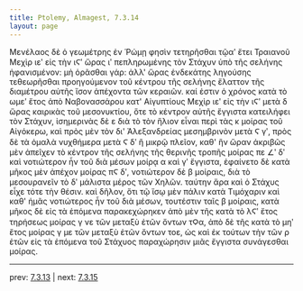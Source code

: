 ```yaml
---
title: Ptolemy, Almagest, 7.3.14
layout: page
---
```


Μενέλαος δὲ ὁ γεωμέτρης ἐν Ῥώμῃ φησὶν τετηρῆσθαι τῷαʹ ἔτει Τραιανοῦ Μεχὶρ ιεʹ εἰς τὴν ιϚʹ ὥρας ιʹ πεπληρωμένης τὸν Στάχυν ὑπὸ τῆς σελήνης ἠφανισμένον: μὴ ὁρᾶσθαι γάρ: ἀλλ' ὥρας ἑνδεκάτης ληγούσης τεθεωρῆσθαι προηγούμενον τοῦ κέντρου τῆς σελήνης ἔλαττον τῆς διαμέτρου αὐτῆς ἴσον ἀπέχοντα τῶν κεραιῶν. καί ἐστιν ὁ χρόνος κατὰ τὸ ωμεʹ ἔτος ἀπὸ Ναβονασσάρου κατ' Αἰγυπτίους Μεχὶρ ιεʹ εἰς τὴν ιϚʹ μετὰ δ ὥρας καιρικὰς τοῦ μεσονυκτίου, ὅτε τὸ κέντρον αὐτῆς ἔγγιστα κατειλήφει τὸν Στάχυν, ἰσημερινὰς δὲ ε διὰ τὸ τὸν ἥλιον εἶναι περὶ τὰς κ μοίρας τοῦ Αἰγόκερω, καὶ πρὸς μὲν τὸν δι' Ἀλεξανδρείας μεσημβρινὸν μετὰ Ϛ γʹ, πρὸς δὲ τὰ ὁμαλὰ νυχθήμερα μετὰ Ϛ δʹ ἢ μικρῷ πλεῖον, καθ' ἣν ὥραν ἀκριβῶς μὲν ἀπεῖχεν τὸ κέντρον τῆς σελήνης τῆς θερινῆς τροπῆς μοίρας πε ∠ʹ δʹ καὶ νοτιώτερον ἦν τοῦ διὰ μέσων μοίρᾳ α καὶ γʹ ἔγγιστα, ἐφαίνετο δὲ κατὰ μῆκος μὲν ἀπέχον μοίρας πϚ δʹ, νοτιώτερον δὲ β μοίραις, διὰ τὸ μεσουρανεῖν τὸ δʹ μάλιστα μέρος τῶν Χηλῶν. ταύτην ἄρα καὶ ὁ Στάχυς εἶχε τότε τὴν θέσιν. καὶ δῆλον, ὅτι τῷ ἴσῳ μὲν πάλιν κατὰ Τιμόχαριν καὶ καθ' ἡμᾶς νοτιώτερος ἦν τοῦ διὰ μέσων, τουτέστιν ταῖς β μοίραις, κατὰ μῆκος δὲ εἰς τὰ ἑπόμενα παρακεχώρηκεν ἀπὸ μὲν τῆς κατὰ τὸ λϚʹ ἔτος τηρήσεως μοίρας γ νε τῶν μεταξὺ ἐτῶν ὄντων τϘα, ἀπὸ δὲ τῆς κατὰ τὸ μηʹ ἔτος μοίρας γ με τῶν μεταξὺ ἐτῶν ὄντων τοε, ὡς καὶ ἐκ τούτων τὴν τῶν ρ ἐτῶν εἰς τὰ ἑπόμενα τοῦ Στάχυος παραχώρησιν μιᾶς ἔγγιστα συνάγεσθαι μοίρας. 

---

prev: [7.3.13](../7.3.13/) | next: [7.3.15](../7.3.15/)

